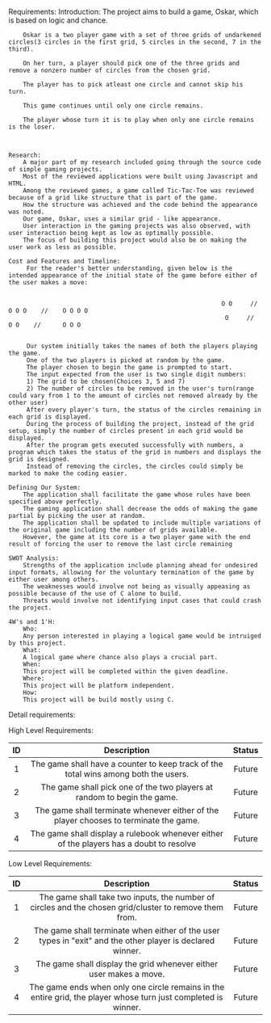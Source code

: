 Requirements:
    Introduction:
        The project aims to build a game, Oskar, which is based on logic and chance.

        Oskar is a two player game with a set of three grids of undarkened circles(3 circles in the first grid, 5 circles in the second, 7 in the third).

        On her turn, a player should pick one of the three grids and remove a nonzero number of circles from the chosen grid.

        The player has to pick atleast one circle and cannot skip his turn.

        This game continues until only one circle remains.

        The player whose turn it is to play when only one circle remains is the loser. 

       

    Research:
        A major part of my research included going through the source code of simple gaming projects. 
        Most of the reviewed applications were built using Javascript and HTML. 
        Among the reviewed games, a game called Tic-Tac-Toe was reviewed because of a grid like structure that is part of the game.
        How the structure was achieved and the code behind the appearance was noted.
        Our game, Oskar, uses a similar grid - like appearance. 
        User interaction in the gaming projects was also observed, with user interaction being kept as low as optimally possible.
        The focus of building this project would also be on making the user work as less as possible. 
                
    Cost and Features and Timeline:
         For the reader's better understanding, given below is the intended appearance of the initial state of the game before either of the user makes a move:


                                                               O O     //    O O O    //    O O O O
                                                                O     //      O O    //      O O O
         

         Our system initially takes the names of both the players playing the game. 
         One of the two players is picked at random by the game.
         The player chosen to begin the game is prompted to start.
         The input expected from the user is two single digit numbers:
         1) The grid to be chosen(Choices 3, 5 and 7)
         2) The number of circles to be removed in the user's turn(range could vary from 1 to the amount of circles not removed already by the other user)
         After every player's turn, the status of the circles remaining in each grid is displayed.
         During the process of building the project, instead of the grid setup, simply the number of circles present in each grid would be displayed.
         After the program gets executed successfully with numbers, a program which takes the status of the grid in numbers and displays the grid is designed.
         Instead of removing the circles, the circles could simply be marked to make the coding easier.          

    Defining Our System:
        The application shall facilitate the game whose rules have been specified above perfectly. 
        The gaming application shall decrease the odds of making the game partial by picking the user at random.
        The application shall be updated to include multiple variations of the original game including the number of grids available. 
        However, the game at its core is a two player game with the end result of forcing the user to remove the last circle remaining

    SWOT Analysis:
        Strengths of the application include planning ahead for undesired input formats, allowing for the voluntary termination of the game by either user among others.
        The weaknesses would involve not being as visually appeasing as possible because of the use of C alone to build.
        Threats would involve not identifying input cases that could crash the project.

    4W's and 1'H:
        Who:
        Any person interested in playing a logical game would be intruiged by this project.
        What:
        A logical game where chance also plays a crucial part.
        When:
        This project will be completed within the given deadline.
        Where:
        This project will be platform independent.
        How:
        This project will be build mostly using C.


Detail requirements:

High Level Requirements:

| ID | Description                                                                              |Status|
|:--:|:----------------------------------------------------------------------------------------:|:----:|
|  1 |  The game shall have a counter to keep track of the total wins among both the users.     | Future |
|  2 |  The game shall pick one of the two players at random to begin the game.                 | Future |
|  3 |  The game shall terminate whenever either of the player chooses to terminate the game.   | Future |
|  4 |  The game shall display a rulebook whenever either of the players has a doubt to resolve | Future |


Low Level Requirements:
        
| ID | Description                                                                                                     |Status|
|:--:|:---------------------------------------------------------------------------------------------------------------:|:----:|
|  1 | The game shall take two inputs, the number of circles and the chosen grid/cluster to remove them from.          |Future|
|  2 | The game shall terminate when either of the user types in "exit" and the other player is declared winner.       |Future|
|  3 | The game shall display the grid whenever either user makes a move.                                              |Future|
|  4 | The game ends when only one circle remains in the entire grid, the player whose turn just completed is winner.  |Future|


